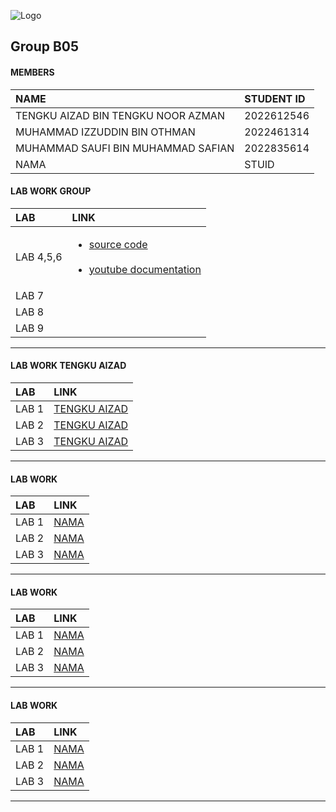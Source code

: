 
![Logo](https://media2.giphy.com/media/v1.Y2lkPTc5MGI3NjExa2VycHB6aTJkd2drNTNoZnRvOWp2NHM4dnp5cmd6NjkzNG9uaThvbyZlcD12MV9pbnRlcm5hbF9naWZfYnlfaWQmY3Q9Zw/Lopx9eUi34rbq/giphy.webp)
## Group B05

#### MEMBERS



| NAME | STUDENT ID                |
| :-------- | :------------------------- |
| TENGKU AIZAD BIN TENGKU NOOR AZMAN | 2022612546|
| MUHAMMAD IZZUDDIN BIN OTHMAN | 2022461314|
| MUHAMMAD SAUFI BIN MUHAMMAD SAFIAN | 2022835614|
| NAMA | STUID|


#### LAB WORK GROUP

| LAB |               LINK     |
| :--------|     :-------      |
| LAB 4,5,6     |<ul><li>[source code](https://github.com/MSaufi23/flutter-firebase)</li> <br> <li>[youtube documentation](https://youtu.be/j9DUqGXPnCo)|</li></ul>
| LAB 7         |          |
| LAB 8         |          |
| LAB 9         |          |

_____________________________________________________________________________________________________________

#### LAB WORK TENGKU AIZAD


| LAB |               LINK     |
| :--------|     :-------      |
| LAB 1           |    [TENGKU AIZAD](https://t.me/c/1268048899/34297?thread=33987)|
| LAB 2           |    [TENGKU AIZAD](https://t.me/c/1268048899/34228?thread=33988)|
| LAB 3           |    [TENGKU AIZAD](https://www.youtube.com/watch?v=K4DOyUvqLDU) |

______________________________________________________________________________________________________________

#### LAB WORK 


| LAB |               LINK     |
| :--------|     :-------      |
| LAB 1           |    [NAMA]()|
| LAB 2           |    [NAMA]()|
| LAB 3           |    [NAMA]()|

______________________________________________________________________________________________________________
#### LAB WORK 


| LAB |               LINK     |
| :--------|     :-------      |
| LAB 1           |    [NAMA]()|
| LAB 2           |    [NAMA]()|
| LAB 3           |    [NAMA]()|

______________________________________________________________________________________________________________
#### LAB WORK 


| LAB |               LINK     |
| :--------|     :-------      |
| LAB 1           |    [NAMA]()|
| LAB 2           |    [NAMA]()|
| LAB 3           |    [NAMA]()|

______________________________________________________________________________________________________________


